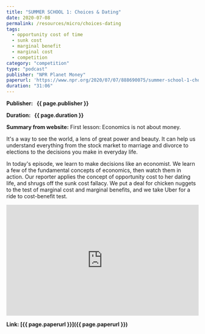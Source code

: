 ```yaml
---
title: "SUMMER SCHOOL 1: Choices & Dating"
date: 2020-07-08
permalink: /resources/micro/choices-dating
tags:
  - opportunity cost of time
  - sunk cost
  - marginal benefit
  - marginal cost
  - competition
category: "competition"
type: "podcast"
publisher: "NPR Planet Money"
paperurl: 'https://www.npr.org/2020/07/07/888690075/summer-school-1-choices-dating'
duration: "31:06"
---
```


<!-- Google tag (gtag.js) -->
<script async src="https://www.googletagmanager.com/gtag/js?id=G-Q95WSVMDNZ"></script>
<script>
  window.dataLayer = window.dataLayer || [];
  function gtag(){dataLayer.push(arguments);}
  gtag('js', new Date());

  gtag('config', 'G-Q95WSVMDNZ');
</script>


**<span class="bold-podcast">Publisher: </span>&nbsp;<span class="text-podcast"> {{ page.publisher }}</span>**

**<span class="bold-podcast">Duration: </span>&nbsp;<span class="text-podcast"> {{ page.duration }}</span>**

**<span class="bold-podcast">Summary from website:</span>**
First lesson: Economics is not about money.

It's a way to see the world, a lens of great power and beauty. It can help us understand everything from the stock market to marriage and divorce to elections to the decisions you make in everyday life.

In today's episode, we learn to make decisions like an economist. We learn a few of the fundamental concepts of economics, then watch them in action. Our reporter applies the concept of opportunity cost to her dating life, and shrugs off the sunk cost fallacy. We put a deal for chicken nuggets to the test of marginal cost and marginal benefits, and we take Uber for a ride to cost-benefit test.

<iframe src="https://www.npr.org/player/embed/888690075/1198961222" width="100%" height="290" frameborder="0" scrolling="no" title="NPR embedded audio player"></iframe>


**<span class="small-podcast">Link:</span>&nbsp;<span class="links-podcast">[{{ page.paperurl }}]({{ page.paperurl }})</span>**